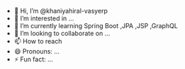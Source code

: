 - 👋 Hi, I’m @khaniyahiral-vasyerp
- 👀 I’m interested in ...
- 🌱 I’m currently learning Spring Boot ,JPA ,JSP ,GraphQL
- 💞️ I’m looking to collaborate on ...
- 📫 How to reach 
- 😄 Pronouns: ...
- ⚡ Fun fact: ...

<!---
khaniyahiral-vasyerp/khaniyahiral-vasyerp is a ✨ special ✨ repository because its `README.md` (this file) appears on your GitHub profile.
You can click the Preview link to take a look at your changes.
--->
